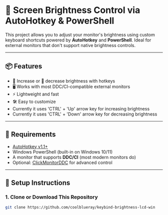 # 🔆 Screen Brightness Control via AutoHotkey & PowerShell

This project allows you to adjust your monitor's brightness using custom keyboard shortcuts powered by **AutoHotkey** and **PowerShell**. Ideal for external monitors that don't support native brightness controls.

---

## 📦 Features

- 🔼 Increase or 🔽 decrease brightness with hotkeys
- 🖥️ Works with most DDC/CI-compatible external monitors
- ⚡ Lightweight and fast
- 🛠️ Easy to customize
-  Currently it uses 'CTRL' + 'Up' arrow key for increasing brightness
-  Currently it uses 'CTRL' + 'Down' arrow key for decreasing brightness

---

## 🧰 Requirements

- [AutoHotkey v1.1+](https://www.autohotkey.com/)
- Windows PowerShell (built-in on Windows 10/11)
- A monitor that supports **DDC/CI** (most modern monitors do)
- Optional: [ClickMonitorDDC](https://clickmonitorddc.bplaced.net/) for advanced control

---

## 🚀 Setup Instructions

### 1. Clone or Download This Repository

```bash
git clone https://github.com/coolblueray/keybind-brightness-lcd-win
